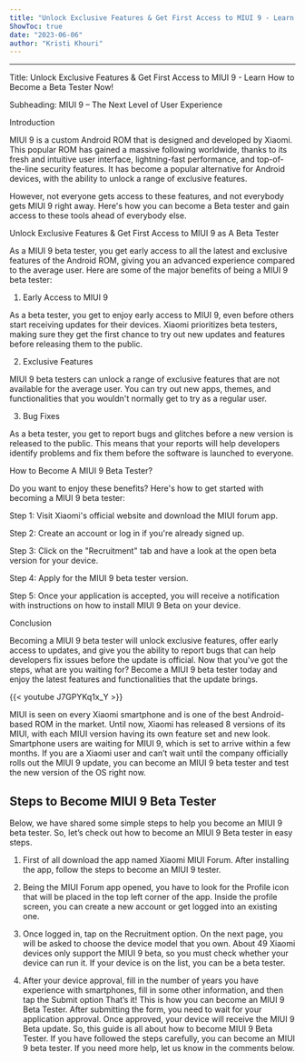 ```yaml
---
title: "Unlock Exclusive Features & Get First Access to MIUI 9 - Learn How to Become a Beta Tester Now!"
ShowToc: true 
date: "2023-06-06"
author: "Kristi Khouri"
---
```

*****
Title: Unlock Exclusive Features & Get First Access to MIUI 9 - Learn How to Become a Beta Tester Now!

Subheading: MIUI 9 – The Next Level of User Experience

Introduction

MIUI 9 is a custom Android ROM that is designed and developed by Xiaomi. This popular ROM has gained a massive following worldwide, thanks to its fresh and intuitive user interface, lightning-fast performance, and top-of-the-line security features. It has become a popular alternative for Android devices, with the ability to unlock a range of exclusive features.

However, not everyone gets access to these features, and not everybody gets MIUI 9 right away. Here's how you can become a Beta tester and gain access to these tools ahead of everybody else.

Unlock Exclusive Features & Get First Access to MIUI 9 as A Beta Tester

As a MIUI 9 beta tester, you get early access to all the latest and exclusive features of the Android ROM, giving you an advanced experience compared to the average user. Here are some of the major benefits of being a MIUI 9 beta tester:

1. Early Access to MIUI 9

As a beta tester, you get to enjoy early access to MIUI 9, even before others start receiving updates for their devices. Xiaomi prioritizes beta testers, making sure they get the first chance to try out new updates and features before releasing them to the public.

2. Exclusive Features

MIUI 9 beta testers can unlock a range of exclusive features that are not available for the average user. You can try out new apps, themes, and functionalities that you wouldn't normally get to try as a regular user.

3. Bug Fixes

As a beta tester, you get to report bugs and glitches before a new version is released to the public. This means that your reports will help developers identify problems and fix them before the software is launched to everyone.

How to Become A MIUI 9 Beta Tester?

Do you want to enjoy these benefits? Here's how to get started with becoming a MIUI 9 beta tester:

Step 1: Visit Xiaomi's official website and download the MIUI forum app. 

Step 2: Create an account or log in if you're already signed up.

Step 3: Click on the "Recruitment" tab and have a look at the open beta version for your device. 

Step 4: Apply for the MIUI 9 beta tester version.

Step 5: Once your application is accepted, you will receive a notification with instructions on how to install MIUI 9 Beta on your device.

Conclusion

Becoming a MIUI 9 beta tester will unlock exclusive features, offer early access to updates, and give you the ability to report bugs that can help developers fix issues before the update is official. Now that you've got the steps, what are you waiting for? Become a MIUI 9 beta tester today and enjoy the latest features and functionalities that the update brings.

{{< youtube J7GPYKq1x_Y >}} 



MIUI is seen on every Xiaomi smartphone and is one of the best Android-based ROM in the market.
Until now, Xiaomi has released 8 versions of its MIUI, with each MIUI version having its own feature set and new look. Smartphone users are waiting for MIUI 9, which is set to arrive within a few months.
If you are a Xiaomi user and can’t wait until the company officially rolls out the MIUI 9 update, you can become an MIUI 9 beta tester and test the new version of the OS right now.

 
## Steps to Become MIUI 9 Beta Tester


Below, we have shared some simple steps to help you become an MIUI 9 beta tester. So, let’s check out how to become an MIUI 9 Beta tester in easy steps.
1. First of all download the app named Xiaomi MIUI Forum. After installing the app, follow the steps to become an MIUI 9 tester.

2. Being the MIUI Forum app opened, you have to look for the Profile icon that will be placed in the top left corner of the app. Inside the profile screen, you can create a new account or get logged into an existing one.

3. Once logged in, tap on the Recruitment option. On the next page, you will be asked to choose the device model that you own. About 49 Xiaomi devices only support the MIUI 9 beta, so you must check whether your device can run it. If your device is on the list, you can be a beta tester.

4. After your device approval, fill in the number of years you have experience with smartphones, fill in some other information, and then tap the Submit option
That’s it! This is how you can become an MIUI 9 Beta Tester. After submitting the form, you need to wait for your application approval. Once approved, your device will receive the MIUI 9 Beta update.
So, this guide is all about how to become MIUI 9 Beta Tester. If you have followed the steps carefully, you can become an MIUI 9 beta tester. If you need more help, let us know in the comments below.




